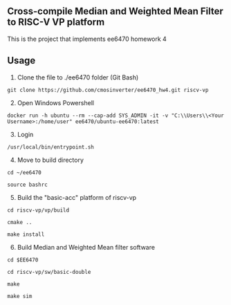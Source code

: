## Cross-compile Median and Weighted Mean Filter to RISC-V VP platform

This is the project that implements ee6470 homework 4

## Usage
1. Clone the file to ./ee6470 folder (Git Bash)
```properties
git clone https://github.com/cmosinverter/ee6470_hw4.git riscv-vp
```
2. Open Windows Powershell
```properties
docker run -h ubuntu --rm --cap-add SYS_ADMIN -it -v "C:\\Users\\<Your Username>:/home/user" ee6470/ubuntu-ee6470:latest
```
3. Login
```properties
/usr/local/bin/entrypoint.sh
```
4. Move to build directory
```properties
cd ~/ee6470
```
```properties
source bashrc
```
5. Build the "basic-acc" platform of riscv-vp
```properties
cd riscv-vp/vp/build
```
```properties
cmake ..
```
```properties
make install
```
6. Build Median and Weighted Mean filter software
```properties
cd $EE6470
```
```properties
cd riscv-vp/sw/basic-double
```
```properties
make
```
```properties
make sim
```